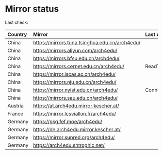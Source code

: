 <script src="./time.js"></script>
# Mirror status
Last check: <script type="text/javascript">localize(1749032878.6508007);</script>

|Country|Mirror|Last update|
|:------|:-----|:----------|
|China|https://mirrors.tuna.tsinghua.edu.cn/arch4edu/|<script type="text/javascript">localize(1748976495);</script>|
|China|https://mirrors.aliyun.com/arch4edu/|<script type="text/javascript">localize(1748760430);</script>|
|China|https://mirrors.bfsu.edu.cn/arch4edu/|<script type="text/javascript">localize(1748976495);</script>|
|China|https://mirrors.cernet.edu.cn/arch4edu/|ReadTimeout|
|China|https://mirror.iscas.ac.cn/arch4edu/|<script type="text/javascript">localize(1749020703);</script>|
|China|https://mirrors.nju.edu.cn/arch4edu/|<script type="text/javascript">localize(1748968881);</script>|
|China|https://mirror.nyist.edu.cn/arch4edu/|ConnectionError|
|China|https://mirrors.sau.edu.cn/arch4edu/|<script type="text/javascript">localize(1731653531);</script>|
|Austria|https://at.arch4edu.mirror.kescher.at/|<script type="text/javascript">localize(1748976495);</script>|
|France|https://mirror.lesviallon.fr/arch4edu/|<script type="text/javascript">localize(1748976495);</script>|
|Germany|https://pkg.fef.moe/arch4edu/|<script type="text/javascript">localize(1748976495);</script>|
|Germany|https://de.arch4edu.mirror.kescher.at/|<script type="text/javascript">localize(1748976495);</script>|
|Germany|https://mirror.sunred.org/arch4edu/|<script type="text/javascript">localize(1748976495);</script>|
|Germany|https://arch4edu.shtrophic.net/|<script type="text/javascript">localize(1748976495);</script>|

<script src="./tablefilter/tablefilter.js"></script>
<script src="./table.js"></script>